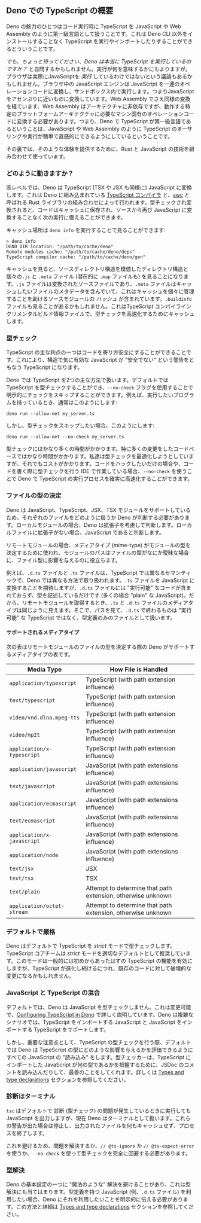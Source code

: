 <!-- ## Overview of TypeScript in Deno -->
## Deno での TypeScript の概要

<!--
One of the benefits of Deno is that it treats TypeScript as a first class
language, just like JavaScript or Web Assembly, when running code in Deno. What
that means is you can run or import TypeScript without installing anything more
than the Deno CLI.
-->
Deno の魅力のひとつはコード実行時に TypeScript を JavaScript や Web Assembly のように第一級言語として扱うことです。これは Deno CLI 以外をインストールすることなく TypeScript を実行やインポートしたりすることができるとういうことです。

<!--
_But wait a minute, does Deno really run TypeScript?_ you might be asking
yourself. Well, depends on what you mean by run. One could argue that in a
browser you don't actually _run_ JavaScript either. The JavaScript engine in the
browser translates the JavaScript to a series of operation codes, which it then
executes in a sandbox. So it translates JavaScript to something close to
assembly. Even Web Assembly goes through a similar translation, in that Web
Assembly is architecture agnostic while it needs to be translated into the
machine specific operation codes needed for the particular platform architecture
it is running on. So when we say TypeScript is a first class language in Deno,
we mean that we try to make the user experience in authoring and running
TypeScript as easy and straightforward as JavaScript and Web Assembly.
-->
_でも、ちょっと待ってください、Deno は本当に TypeScript を実行しているのですか？_ と自問するかもしれません。実行が何を意味するかにもよりますが。ブラウザは実際にJavaScriptを _実行_ しているわけではないという議論もあるかもしれません。ブラウザ中の JavaScript エンジンは JavaScript を一連のオペレーションコードに変換し、サンドボックス内で実行します。つまりJavaScriptをアセンぷりに近いものに変換しています。Web Assembly でさえ同様の変換を経ています、Web Assembly はアーキテクチャに非依存ですが、動作する特定のプラットフォームアーキテクチャに必要なマシン固有のオペレーションコードに変換する必要があります。つまり、Deno で TypeScript が第一級言語であるということは、JavaScript や Web Assembly のように TypeScript のオーサリングや実行が簡単で直感的にできるようにしているということです。

<!--
Behind the scenes, we use a combination of technologies, in Rust and JavaScript,
to provide that experience.
-->
その裏では、そのような体験を提供するために、Rust と JavaScript の技術を組み合わせて使っています。

<!-- ### How does it work? -->
### どのように動きますか？

<!--
At a high level, Deno converts TypeScript (as well as TSX and JSX) into
JavaScript. It does this via a combination of the
[TypeScript compiler](https://github.com/microsoft/TypeScript), which we build
into Deno, and a Rust library called [swc](https://swc.rs/). When the code has
been type checked and transformed, it is stored in a cache, ready for the next
run without the need to convert it from its source to JavaScript again.
-->
高レベルでは、Deno は TypeScript (TSX や JSX も同様に) JavaScript に変換します。これは Deno に組み込まれている [TypeScript コンパイラ](https://github.com/microsoft/TypeScript) と、[swc](https://swc.rs/) と呼ばれる Rust ライブラリの組み合わせによって行われます。型チェックされ変換されると、コードはキャッシュに保存され、ソースから再び JavaScript に変換することなく次の実行に備えることができます。

<!-- You can see this cache location by running `deno info`: -->
キャッシュ場所は `deno info` を実行することで見ることができます:

```shell
> deno info
DENO_DIR location: "/path/to/cache/deno"
Remote modules cache: "/path/to/cache/deno/deps"
TypeScript compiler cache: "/path/to/cache/deno/gen"
```

<!--
If you were to look in that cache, you would see a directory structure that
mimics that source directory structure and individual `.js` and `.meta` files
(also potentially `.map` files). The `.js` file is the transformed source file
while the `.meta` file contains meta data we want to cache about the file, which
at the moment contains a _hash_ of the source module that helps us manage cache
invalidation. You might also see a `.buildinfo` file as well, which is a
TypeScript compiler incremental build information file, which we cache to help
speed up type checking.
-->
キャッシュを見ると、ソースディレクトリ構造を模倣したディレクトリ構造と個々の`.js` と `.meta` ファイル (潜在的に `.map` ファイルも) を見ることになります。`.js` ファイルは変換されたソースファイルであり、`.meta` ファイルはキャッシュしたいファイルのメタデータを含んでいて、これはキャッシュを個々に管理することを助けるソースモジュールの _ハッシュ_ が含まれています。`.buildinfo` ファイルも見ることがあるかもしれません。これはTypeScript コンパイラインクリメンタルビルド情報ファイルで、型チェックを高速化するためにキャッシュします。

<!-- ### Type Checking-->
### 型チェック

<!--
One of the main advantages of TypeScript is that you can make code more type
safe, so that what would be syntactically valid JavaScript becomes TypeScript
with warnings about being "unsafe".
-->
TypeScript の主な利点の一つはコードを寄り方安全にすることができることです。これにより、構造で気に有効な JavaScript が "安全でない" という警告をともなう TypeScript になります。

<!--
In Deno we handle TypeScript in two major ways. We can type check TypeScript,
the default, or you can opt into skipping that checking using the `--no-check`
flag. For example if you had a program you wanted to run, normally you would do
something like this:
-->
Deno では TypeScript を2つの主な方法で扱います。デフォルトでは TypeScript を型チェックすることができ、`--no-check` フラグを使用することで明示的にチェックをスキップすることができます。例えば、実行したいプログラムを持っているとき、通常はこのようにします:

```
deno run --allow-net my_server.ts
```

<!-- But if you wanted to skip the type checking, you would do something like this: -->
しかし、型チェックをスキップしたい場合、このようにします:

```
deno run --allow-net --no-check my_server.ts
```

<!--
Type checking can take a significant amount of time, especially if you are
working on a code base where you are making a lot of changes. We have tried to
optimise the type checking, but it still comes at a cost. If you just want to
hack at some code, or if you are working in an IDE which is type checking your
code as you author it, using `--no-check` can certainly speed up the process of
running TypeScript in Deno.
-->
型チェックにはかなり多くの時間がかかります。特に多くの変更をしたコードベースではかなり時間がかかります。私達は型チェックを最適化しようとしていますが、それでもコストがかかります。コードをハックしたいだけの場合や、コードを書く際に型チェックを行う IDE で作業している場合、`--no-check` を使うことで Deno で TypeScript の実行プロセスを確実に高速化することができます。

<!-- ### Determining the type of file -->
### ファイルの型の決定

<!--
Since Deno supports JavaScript, TypeScript, JSX, TSX modules, Deno has to make a
decision about how to treat each of these kinds of files. For local modules,
Deno makes this determination based fully on the extension. When the extension
is absent in a local file, it is assumed to be JavaScript.
-->
Deno は JavaScript、TypeScript、JSX、TSX モジュールをサポートしているため、それぞれのファイルをどのように扱うか Deno が判断する必要があります。ローカルモジュールの場合、Deno は拡張子を考慮して判断します。ローカルファイルに拡張子がない場合、JavaScript であると判断します。

<!--
For remote modules, the media type (mime-type) is used to determine the type of
the module, where the path of the module is used to help influence the file
type, when it is ambiguous what type of file it is.
-->
リモートモジュールの場合、メディアタイプ (mime-type) がモジュールの型を決定するために使われ、モジュールのパスはファイルの型がなにか曖昧な場合に、ファイル型に影響を与えるのに役立ちます。

<!--
For example, a `.d.ts` file and a `.ts` file have different semantics in
TypeScript as well as have different ways they need to be handled in Deno. While
we expect to convert a `.ts` file into JavaScript, a `.d.ts` file contains no
"runnable" code, and is simply describing types (often of "plain" JavaScript).
So when we fetch a remote module, the media type for a `.ts.` and `.d.ts` file
looks the same. So we look at the path, and if we see something that has a path
that ends with `.d.ts` we treat it as a type definition only file instead of
"runnable" TypeScript.
-->
例えば、`.d.ts` ファイルと `.ts` ファイルは、TypeScript では異なるセマンティックで、Deno では異なる方法で取り扱われます。`.ts` ファイルを JavaScript に変換することを期待しますが、`.d.ts` ファイルには "実行可能" なコードが含まれておらず、型を記述しているだけです (多くの場合 "plain" な JavaScript)。だから、リモートモジュールを取得するとき、`.ts` と `.d.ts` ファイルのメディアタイプは同じように見えます。そこで、パスを見て、`.d.ts` で終わるものは "実行可能" な TypeScript ではなく、型定義のみのファイルとして扱います。

<!-- #### Supported media types -->
#### サポートされるメディアタイプ

<!--
The following table provides a list of media types which Deno supports when
identifying the type of file of a remote module:
-->
次の表はリモートモジュールのファイルの型を決定する際の Deno がサポートするメディアタイプの表です。

| Media Type                 | How File is Handled                                         |
| -------------------------- | ----------------------------------------------------------- |
| `application/typescript`   | TypeScript (with path extension influence)                  |
| `text/typescript`          | TypeScript (with path extension influence)                  |
| `video/vnd.dlna.mpeg-tts`  | TypeScript (with path extension influence)                  |
| `video/mp2t`               | TypeScript (with path extension influence)                  |
| `application/x-typescript` | TypeScript (with path extension influence)                  |
| `application/javascript`   | JavaScript (with path extensions influence)                 |
| `text/javascript`          | JavaScript (with path extensions influence)                 |
| `application/ecmascript`   | JavaScript (with path extensions influence)                 |
| `text/ecmascript`          | JavaScript (with path extensions influence)                 |
| `application/x-javascript` | JavaScript (with path extensions influence)                 |
| `application/node`         | JavaScript (with path extensions influence)                 |
| `text/jsx`                 | JSX                                                         |
| `text/tsx`                 | TSX                                                         |
| `text/plain`               | Attempt to determine that path extension, otherwise unknown |
| `application/octet-stream` | Attempt to determine that path extension, otherwise unknown |

<!-- ### Strict by default -->
### デフォルトで厳格

<!--
Deno type checks TypeScript in _strict_ mode by default, and the TypeScript core
team recommends _strict_ mode as a sensible default. This mode generally enables
features of TypeScript that probably should have been there from the start, but
as TypeScript continued to evolve, would be breaking changes for existing code.
-->
Deno はデフォルトで TypeScript を _strict_ モードで型チェックします。TypeScript コアチームは _strict_ モードを適切なデフォルトとして推奨しています。このモードは一般的には初めからあったはずの TypeScript の機能を有効にしますが、TypeScript が進化し続けるにつれ、既存のコードに対して破壊的な変更になるかもしれません。

<!-- ### Mixing JavaScript and TypeScript -->
### JavaScript と TypeScript の混合

<!--
By default, Deno does not type check JavaScript. This can be changed, and is
discussed further in [Configuring TypeScript in Deno](./configuration.md). Deno
does support JavaScript importing TypeScript and TypeScript import JavaScript,
in complex scenarios.
-->
デフォルトでは、Deno は JavaScript を型チェックしません。これは変更可能で、[Configuring TypeScript in Deno](./configuration.md) で詳しく説明しています。Deno は複雑なシナリオでは、TypeScript をインポートする JavaScript と JavaScript をインポートする TypeScript をサポートします。

<!--
An important note though is that when type checking TypeScript, by default Deno
will "read" all the JavaScript in order to be able to evaluate how it might have
an impact on the TypeScript types. The type checker will do the best it can to
figure out what the types are of the JavaScript you import into TypeScript,
including reading any JSDoc comments. Details of this are discussed in detail in
the [Types and type declarations](./types.md) section.
-->
しかし、重要な注意点として、TypeScript の型チェックを行う際、デフォルトでは Deno は TypeScript の型にどのような影響を与えるかを評価できるようにすべての JavaScript の "読み込み" をします。型チェッカーは、TypeScript にインポートした JavaScript が何の型であるかを把握するために、JSDoc のコメントを読み込んだりして、最善のことをしてくれます。詳しくは [Types and type declarations](./types.md) セクションを参照してください。

<!-- ### Diagnostics are terminal -->
### 診断はターミナル

<!--
While `tsc` by default will still emit JavaScript when run while encountering
diagnostic (type checking) issues, Deno currently treats them as terminal. It
will halt on these warnings, not cache any of the emitted files, and exit the
process.
-->
`tsc` はデフォルトで  診断 (型チェック) の問題が発生しているときに実行しても JavaScript を出力しますが、現在 Deno はターミナルとして扱います。これらの警告が出た場合は停止し、出力されたファイルを何もキャッシュせず、プロセスを終了します。

<!--
In order to avoid this, you will either need to resolve the issue, utilise the
`// @ts-ignore` or `// @ts-expect-error` pragmas, or utilise `--no-check` to
bypass type checking all together.
-->
これを避けるため、問題を解決するか、`// @ts-ignore` か `// @ts-expect-error` を使うか、`--no-check` を使って型チェックを完全に回避する必要があります。

<!-- ### Type resolution -->
### 型解決

<!--
One of the core design principles of Deno is to avoid "magical" resolution, and
this applies to type resolution as well. If you want to utilise JavaScript that
has type definitions (e.g. a `.d.ts` file), you have to explicitly tell Deno
about this. The details of how this is accomplished are covered in the
[Types and type declarations](./types.md) section.
-->
Deno の基本設定の一つに "魔法のような" 解決を避けることがあり、これは型解決にも当てはまります。型定義を持つ JavaScript (例、`.d.ts` ファイル) を利用したい場合、Deno にそれを利用したいことを明示的に伝える必要があります。この方法と詳細は [Types and type declarations](./types.md) セクションを参照してください。
